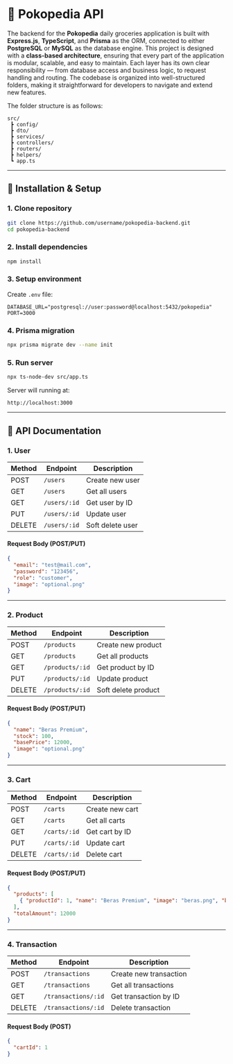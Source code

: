 # 🛒 Pokopedia API

The backend for the **Pokopedia** daily groceries application is built with **Express.js**, **TypeScript**, and **Prisma** as the ORM, connected to either **PostgreSQL** or **MySQL** as the database engine.
This project is designed with a **class-based architecture**, ensuring that every part of the application is modular, scalable, and easy to maintain. Each layer has its own clear responsibility — from database access and business logic, to request handling and routing. The codebase is organized into well-structured folders, making it straightforward for developers to navigate and extend new features.

The folder structure is as follows:

```
src/
 ┣ config/
 ┣ dto/
 ┣ services/
 ┣ controllers/
 ┣ routers/
 ┣ helpers/
 ┗ app.ts
```

---

## 🚀 Installation & Setup

### 1. Clone repository

```bash
git clone https://github.com/username/pokopedia-backend.git
cd pokopedia-backend
```

### 2. Install dependencies

```bash
npm install
```

### 3. Setup environment

Create `.env` file:

```env
DATABASE_URL="postgresql://user:password@localhost:5432/pokopedia"
PORT=3000
```

### 4. Prisma migration

```bash
npx prisma migrate dev --name init
```

### 5. Run server

```bash
npx ts-node-dev src/app.ts
```

Server will running at:

```
http://localhost:3000
```

---

## 📖 API Documentation

### 1. **User**

| Method | Endpoint     | Description      |
| ------ | ------------ | ---------------- |
| POST   | `/users`     | Create new user  |
| GET    | `/users`     | Get all users    |
| GET    | `/users/:id` | Get user by ID   |
| PUT    | `/users/:id` | Update user      |
| DELETE | `/users/:id` | Soft delete user |

#### Request Body (POST/PUT)

```json
{
  "email": "test@mail.com",
  "password": "123456",
  "role": "customer",
  "image": "optional.png"
}
```

---

### 2. **Product**

| Method | Endpoint        | Description         |
| ------ | --------------- | ------------------- |
| POST   | `/products`     | Create new product  |
| GET    | `/products`     | Get all products    |
| GET    | `/products/:id` | Get product by ID   |
| PUT    | `/products/:id` | Update product      |
| DELETE | `/products/:id` | Soft delete product |

#### Request Body (POST/PUT)

```json
{
  "name": "Beras Premium",
  "stock": 100,
  "basePrice": 12000,
  "image": "optional.png"
}
```

---

### 3. **Cart**

| Method | Endpoint     | Description     |
| ------ | ------------ | --------------- |
| POST   | `/carts`     | Create new cart |
| GET    | `/carts`     | Get all carts   |
| GET    | `/carts/:id` | Get cart by ID  |
| PUT    | `/carts/:id` | Update cart     |
| DELETE | `/carts/:id` | Delete cart     |

#### Request Body (POST/PUT)

```json
{
  "products": [
    { "productId": 1, "name": "Beras Premium", "image": "beras.png", "basePrice": 12000 }
  ],
  "totalAmount": 12000
}
```

---

### 4. **Transaction**

| Method | Endpoint            | Description            |
| ------ | ------------------- | ---------------------- |
| POST   | `/transactions`     | Create new transaction |
| GET    | `/transactions`     | Get all transactions   |
| GET    | `/transactions/:id` | Get transaction by ID  |
| DELETE | `/transactions/:id` | Delete transaction     |

#### Request Body (POST)

```json
{
  "cartId": 1
}
```

